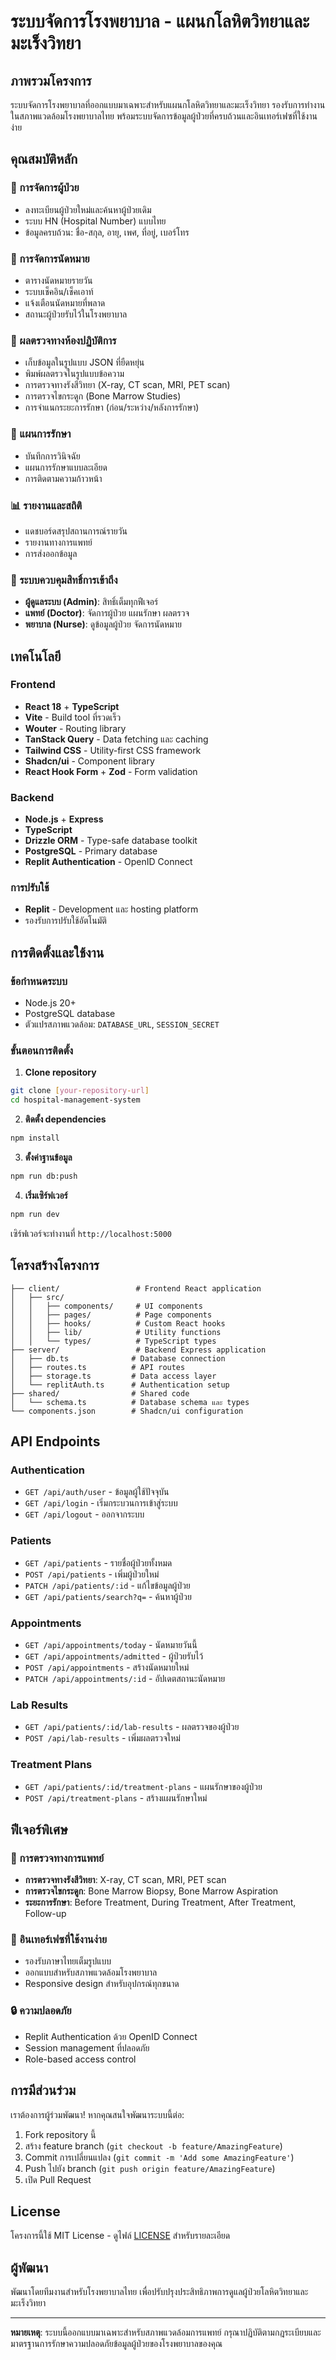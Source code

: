 # ระบบจัดการโรงพยาบาล - แผนกโลหิตวิทยาและมะเร็งวิทยา

## ภาพรวมโครงการ

ระบบจัดการโรงพยาบาลที่ออกแบบมาเฉพาะสำหรับแผนกโลหิตวิทยาและมะเร็งวิทยา รองรับการทำงานในสภาพแวดล้อมโรงพยาบาลไทย พร้อมระบบจัดการข้อมูลผู้ป่วยที่ครบถ้วนและอินเทอร์เฟซที่ใช้งานง่าย

## คุณสมบัติหลัก

### 🏥 การจัดการผู้ป่วย
- ลงทะเบียนผู้ป่วยใหม่และค้นหาผู้ป่วยเดิม
- ระบบ HN (Hospital Number) แบบไทย
- ข้อมูลครบถ้วน: ชื่อ-สกุล, อายุ, เพศ, ที่อยู่, เบอร์โทร

### 📅 การจัดการนัดหมาย
- ตารางนัดหมายรายวัน
- ระบบเช็คอิน/เช็คเอาท์
- แจ้งเตือนนัดหมายที่พลาด
- สถานะผู้ป่วยรับไว้ในโรงพยาบาล

### 🧪 ผลตรวจทางห้องปฏิบัติการ
- เก็บข้อมูลในรูปแบบ JSON ที่ยืดหยุ่น
- พิมพ์ผลตรวจในรูปแบบข้อความ
- การตรวจทางรังสีวิทยา (X-ray, CT scan, MRI, PET scan)
- การตรวจไขกระดูก (Bone Marrow Studies)
- การจำแนกระยะการรักษา (ก่อน/ระหว่าง/หลังการรักษา)

### 💊 แผนการรักษา
- บันทึกการวินิจฉัย
- แผนการรักษาแบบละเอียด
- การติดตามความก้าวหน้า

### 📊 รายงานและสถิติ
- แดชบอร์ดสรุปสถานการณ์รายวัน
- รายงานทางการแพทย์
- การส่งออกข้อมูล

### 👤 ระบบควบคุมสิทธิ์การเข้าถึง
- **ผู้ดูแลระบบ (Admin)**: สิทธิ์เต็มทุกฟีเจอร์
- **แพทย์ (Doctor)**: จัดการผู้ป่วย แผนรักษา ผลตรวจ
- **พยาบาล (Nurse)**: ดูข้อมูลผู้ป่วย จัดการนัดหมาย

## เทคโนโลยี

### Frontend
- **React 18** + **TypeScript**
- **Vite** - Build tool ที่รวดเร็ว
- **Wouter** - Routing library
- **TanStack Query** - Data fetching และ caching
- **Tailwind CSS** - Utility-first CSS framework
- **Shadcn/ui** - Component library
- **React Hook Form** + **Zod** - Form validation

### Backend
- **Node.js** + **Express**
- **TypeScript**
- **Drizzle ORM** - Type-safe database toolkit
- **PostgreSQL** - Primary database
- **Replit Authentication** - OpenID Connect

### การปรับใช้
- **Replit** - Development และ hosting platform
- รองรับการปรับใช้อัตโนมัติ

## การติดตั้งและใช้งาน

### ข้อกำหนดระบบ
- Node.js 20+
- PostgreSQL database
- ตัวแปรสภาพแวดล้อม: `DATABASE_URL`, `SESSION_SECRET`

### ขั้นตอนการติดตั้ง

1. **Clone repository**
```bash
git clone [your-repository-url]
cd hospital-management-system
```

2. **ติดตั้ง dependencies**
```bash
npm install
```

3. **ตั้งค่าฐานข้อมูล**
```bash
npm run db:push
```

4. **เริ่มเซิร์ฟเวอร์**
```bash
npm run dev
```

เซิร์ฟเวอร์จะทำงานที่ `http://localhost:5000`

## โครงสร้างโครงการ

```
├── client/                 # Frontend React application
│   ├── src/
│   │   ├── components/     # UI components
│   │   ├── pages/          # Page components
│   │   ├── hooks/          # Custom React hooks
│   │   ├── lib/            # Utility functions
│   │   └── types/          # TypeScript types
├── server/                 # Backend Express application
│   ├── db.ts              # Database connection
│   ├── routes.ts          # API routes
│   ├── storage.ts         # Data access layer
│   └── replitAuth.ts      # Authentication setup
├── shared/                # Shared code
│   └── schema.ts          # Database schema และ types
└── components.json        # Shadcn/ui configuration
```

## API Endpoints

### Authentication
- `GET /api/auth/user` - ข้อมูลผู้ใช้ปัจจุบัน
- `GET /api/login` - เริ่มกระบวนการเข้าสู่ระบบ
- `GET /api/logout` - ออกจากระบบ

### Patients
- `GET /api/patients` - รายชื่อผู้ป่วยทั้งหมด
- `POST /api/patients` - เพิ่มผู้ป่วยใหม่
- `PATCH /api/patients/:id` - แก้ไขข้อมูลผู้ป่วย
- `GET /api/patients/search?q=` - ค้นหาผู้ป่วย

### Appointments
- `GET /api/appointments/today` - นัดหมายวันนี้
- `GET /api/appointments/admitted` - ผู้ป่วยรับไว้
- `POST /api/appointments` - สร้างนัดหมายใหม่
- `PATCH /api/appointments/:id` - อัปเดตสถานะนัดหมาย

### Lab Results
- `GET /api/patients/:id/lab-results` - ผลตรวจของผู้ป่วย
- `POST /api/lab-results` - เพิ่มผลตรวจใหม่

### Treatment Plans
- `GET /api/patients/:id/treatment-plans` - แผนรักษาของผู้ป่วย
- `POST /api/treatment-plans` - สร้างแผนรักษาใหม่

## ฟีเจอร์พิเศษ

### 🎯 การตรวจทางการแพทย์
- **การตรวจทางรังสีวิทยา**: X-ray, CT scan, MRI, PET scan
- **การตรวจไขกระดูก**: Bone Marrow Biopsy, Bone Marrow Aspiration
- **ระยะการรักษา**: Before Treatment, During Treatment, After Treatment, Follow-up

### 📱 อินเทอร์เฟซที่ใช้งานง่าย
- รองรับภาษาไทยเต็มรูปแบบ
- ออกแบบสำหรับสภาพแวดล้อมโรงพยาบาล
- Responsive design สำหรับอุปกรณ์ทุกขนาด

### 🔒 ความปลอดภัย
- Replit Authentication ด้วย OpenID Connect
- Session management ที่ปลอดภัย
- Role-based access control

## การมีส่วนร่วม

เราต้องการผู้ร่วมพัฒนา! หากคุณสนใจพัฒนาระบบนี้ต่อ:

1. Fork repository นี้
2. สร้าง feature branch (`git checkout -b feature/AmazingFeature`)
3. Commit การเปลี่ยนแปลง (`git commit -m 'Add some AmazingFeature'`)
4. Push ไปยัง branch (`git push origin feature/AmazingFeature`)
5. เปิด Pull Request

## License

โครงการนี้ใช้ MIT License - ดูไฟล์ [LICENSE](LICENSE) สำหรับรายละเอียด

## ผู้พัฒนา

พัฒนาโดยทีมงานสำหรับโรงพยาบาลไทย เพื่อปรับปรุงประสิทธิภาพการดูแลผู้ป่วยโลหิตวิทยาและมะเร็งวิทยา

---

**หมายเหตุ**: ระบบนี้ออกแบบมาเฉพาะสำหรับสภาพแวดล้อมการแพทย์ กรุณาปฏิบัติตามกฎระเบียบและมาตรฐานการรักษาความปลอดภัยข้อมูลผู้ป่วยของโรงพยาบาลของคุณ